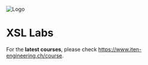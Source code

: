 ![Logo](https://www.iten-engineering.ch/logo.png)

# XSL Labs

For the **latest courses**, please check https://www.iten-engineering.ch/course.

